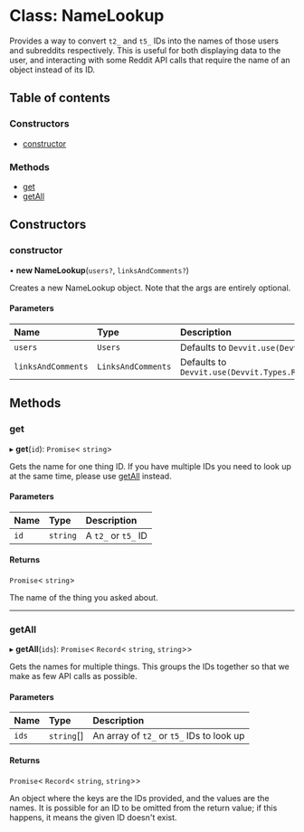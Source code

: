 # Class: NameLookup

Provides a way to convert `t2_` and `t5_` IDs into the names of those users and subreddits
respectively. This is useful for both displaying data to the user, and interacting with
some Reddit API calls that require the name of an object instead of its ID.

## Table of contents

### Constructors

- [constructor](NameLookup.md#constructor)

### Methods

- [get](NameLookup.md#get)
- [getAll](NameLookup.md#getall)

## Constructors

### constructor

• **new NameLookup**(`users?`, `linksAndComments?`)

Creates a new NameLookup object. Note that the args are entirely optional.

#### Parameters

| Name               | Type               | Description                                                       |
| :----------------- | :----------------- | :---------------------------------------------------------------- |
| `users`            | `Users`            | Defaults to `Devvit.use(Devvit.Types.RedditAPI.Users)`            |
| `linksAndComments` | `LinksAndComments` | Defaults to `Devvit.use(Devvit.Types.RedditAPI.LinksAndComments)` |

## Methods

### get

▸ **get**(`id`): `Promise`\< `string`\>

Gets the name for one thing ID. If you have multiple IDs you need to look up at the same time,
please use [getAll](NameLookup.md#getall) instead.

#### Parameters

| Name | Type     | Description         |
| :--- | :------- | :------------------ |
| `id` | `string` | A `t2_` or `t5_` ID |

#### Returns

`Promise`\< `string`\>

The name of the thing you asked about.

---

### getAll

▸ **getAll**(`ids`): `Promise`\< `Record`\< `string`, `string`\>\>

Gets the names for multiple things. This groups the IDs together so that we make as few API
calls as possible.

#### Parameters

| Name  | Type       | Description                               |
| :---- | :--------- | :---------------------------------------- |
| `ids` | `string`[] | An array of `t2_` or `t5_` IDs to look up |

#### Returns

`Promise`\< `Record`\< `string`, `string`\>\>

An object where the keys are the IDs provided, and the values are the names. It is
possible for an ID to be omitted from the return value; if this happens, it means the
given ID doesn't exist.
